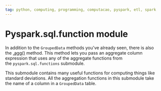 ```yaml
---
tag: python, computing, programming, computacao, pyspark, etl, spark
---
```

# Pyspark.sql.function module

In addition to the `GroupedData` methods you've already seen, there is also the [.agg()](../Snippets/Método%20agg.md) method. This method lets you pass an aggregate column expression that uses any of the aggregate functions from the `pyspark.sql.functions` submodule.

This submodule contains many useful functions for computing things like standard deviations. All the aggregation functions in this submodule take the name of a column in a `GroupedData` table.